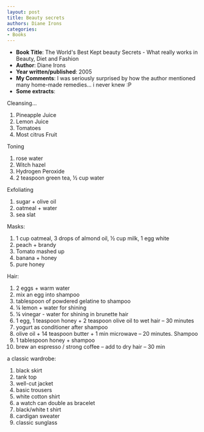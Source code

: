 ```yaml
---
layout: post
title: Beauty secrets
authors: Diane Irons
categories:
- Books
---
```




- **Book Title**: The World's Best Kept beauty Secrets - What really works in Beauty, Diet and Fashion
- **Author**: Diane Irons
- **Year written/published**: 2005
- **My Comments**: I was seriously surprised by how the author mentioned many home-made remedies... i never knew :P
- **Some extracts**:

Cleansing…

1. Pineapple Juice
2. Lemon Juice
3. Tomatoes
4. Most citrus Fruit

Toning

1. rose water
2. Witch hazel
3. Hydrogen Peroxide
4. 2 teaspoon green tea, ½ cup water

Exfoliating

1. sugar + olive oil
2. oatmeal + water
3. sea slat

Masks:

1. 1 cup oatmeal, 3 drops of almond oil, ½ cup milk, 1 egg white
2. peach + brandy
3. Tomato mashed up
4. banana + honey
5. pure honey

Hair:

1. 2 eggs + warm water
2. mix an egg into shampoo
3. tablespoon of powdered gelatine to shampoo
4. ¼ lemon + water for shining
5. ¼ vinegar - water for shining in brunette hair
6. 1 egg, 1 teaspoon honey + 2 teaspoon olive oil to wet hair – 30 minutes
7. yogurt as conditioner after shampoo
8. olive oil + 14 teaspoon butter + 1 min microwave – 20 minutes. Shampoo
9. 1 tablespoon honey + shampoo
10. brew an espresso / strong coffee – add to dry hair – 30 min

a classic wardrobe:

1. black skirt
2. tank top
3. well-cut jacket
4. basic trousers
5. white cotton shirt
6. a watch can double as bracelet
7. black/white t shirt
8. cardigan sweater
9. classic sunglass
